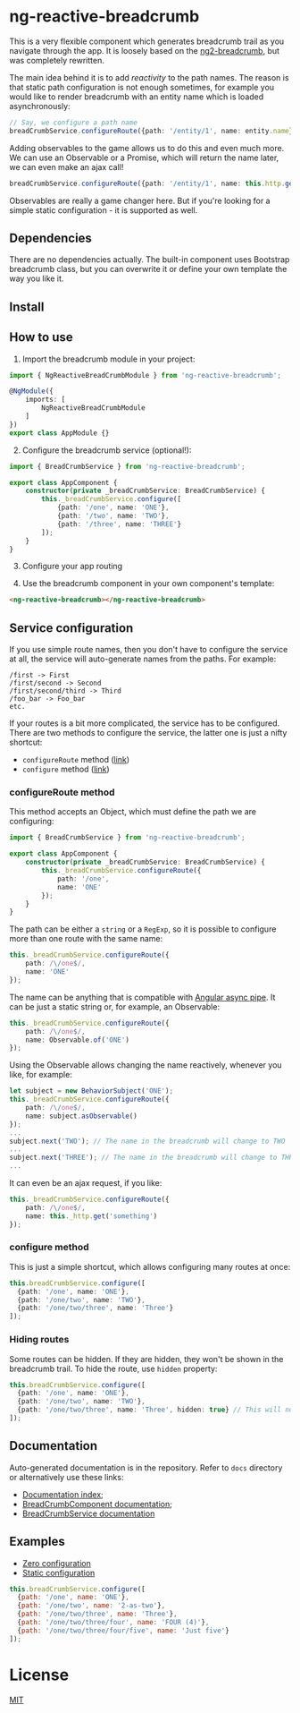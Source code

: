 # ng-reactive-breadcrumb

This is a very flexible component which generates breadcrumb trail as you navigate through the app. It is loosely based on the [ng2-breadcrumb](https://github.com/gmostert/ng2-breadcrumb), but was completely rewritten. 

The main idea behind it is to add *reactivity* to the path names. The reason is that static path configuration is not enough sometimes, for example you would like to render breadcrumb with an entity name which is loaded asynchronously:

```typescript
// Say, we configure a path name
breadCrumbService.configureRoute({path: '/entity/1', name: entity.name}); // Uh-Oh, we do not have the name yet
```

Adding observables to the game allows us to do this and even much more. We can use an Observable or a Promise, which will return the name later, we can even make an ajax call!

```typescript
breadCrumbService.configureRoute({path: '/entity/1', name: this.http.get('api/entity/1').map(data => data.name)});
```

Observables are really a game changer here. But if you're looking for a simple static configuration - it is supported as well.

## Dependencies

There are no dependencies actually. The built-in component uses Bootstrap breadcrumb class, but you can overwrite it or define your own template the way you like it.

## Install

## How to use

1. Import the breadcrumb module in your project:

```typescript
import { NgReactiveBreadCrumbModule } from 'ng-reactive-breadcrumb';

@NgModule({
    imports: [
        NgReactiveBreadCrumbModule
    ]
})
export class AppModule {}
```

2. Configure the breadcrumb service (optional!):

```typescript
import { BreadCrumbService } from 'ng-reactive-breadcrumb';

export class AppComponent {
    constructor(private _breadCrumbService: BreadCrumbService) {
        this._breadCrumbService.configure([
            {path: '/one', name: 'ONE'},
            {path: '/two', name: 'TWO'},
            {path: '/three', name: 'THREE'}
        ]);
    }
}
```

3. Configure your app routing

4. Use the breadcrumb component in your own component's template:

```html
<ng-reactive-breadcrumb></ng-reactive-breadcrumb>
```

## Service configuration

If you use simple route names, then you don't have to configure the service at all, the service will auto-generate names from the paths. For example:

```
/first -> First
/first/second -> Second
/first/second/third -> Third
/foo_bar -> Foo_bar
etc.
```

If your routes is a bit more complicated, the service has to be configured.
There are two methods to configure the service, the latter one is just a nifty shortcut:
- ```configureRoute``` method ([link](https://cdn.rawgit.com/mndholder/ng-reactive-breadcrumb/f352419b/docs/classes/_src_services_breadcrumb_service_.breadcrumbservice.html#configureroute))
- ```configure``` method ([link](https://cdn.rawgit.com/mndholder/ng-reactive-breadcrumb/f352419b/docs/classes/_src_services_breadcrumb_service_.breadcrumbservice.html#configure))

### configureRoute method

This method accepts an Object, which must define the path we are configuring:

```typescript
import { BreadCrumbService } from 'ng-reactive-breadcrumb';

export class AppComponent {
    constructor(private _breadCrumbService: BreadCrumbService) {
        this._breadCrumbService.configureRoute({
            path: '/one',
            name: 'ONE'
        });
    }
}
```

The path can be either a ```string``` or a ```RegExp```, so it is possible to configure more than one route with the same name:

```typescript
this._breadCrumbService.configureRoute({
    path: /\/one$/,
    name: 'ONE'
});
```

The name can be anything that is compatible with [Angular async pipe](https://angular.io/docs/ts/latest/api/common/index/AsyncPipe-pipe.html). It can be just a static string or, for example, an Observable:

```typescript
this._breadCrumbService.configureRoute({
    path: /\/one$/,
    name: Observable.of('ONE')
});
```

Using the Observable allows changing the name reactively, whenever you like, for example:

```typescript
let subject = new BehaviorSubject('ONE');
this._breadCrumbService.configureRoute({
    path: /\/one$/, 
    name: subject.asObservable()
});
...
subject.next('TWO'); // The name in the breadcrumb will change to TWO
...
subject.next('THREE'); // The name in the breadcrumb will change to THREE
...
```

It can even be an ajax request, if you like:
```typescript
this._breadCrumbService.configureRoute({
    path: /\/one$/,
    name: this._http.get('something')
});
```

### configure method

This is just a simple shortcut, which allows configuring many routes at once:

```typescript
this.breadCrumbService.configure([
  {path: '/one', name: 'ONE'},
  {path: '/one/two', name: 'TWO'},
  {path: '/one/two/three', name: 'Three'}
]);
```

### Hiding routes

Some routes can be hidden. If they are hidden, they won't be shown in the breadcrumb trail. To hide the route, use ```hidden``` property:

```typescript
this.breadCrumbService.configure([
  {path: '/one', name: 'ONE'},
  {path: '/one/two', name: 'TWO'},
  {path: '/one/two/three', name: 'Three', hidden: true} // This will not show up in the breadcrumb, like it never existed
]);
```

## Documentation

Auto-generated documentation is in the repository. Refer to ```docs``` directory or alternatively use these links:
- [Documentation index](https://cdn.rawgit.com/mndholder/ng-reactive-breadcrumb/f352419b/docs/index.html);
- [BreadCrumbComponent documentation](https://cdn.rawgit.com/mndholder/ng-reactive-breadcrumb/f352419b/docs/classes/_src_components_breadcrumb_component_.breadcrumbcomponent.html);
- [BreadCrumbService documentation](https://cdn.rawgit.com/mndholder/ng-reactive-breadcrumb/f352419b/docs/classes/_src_services_breadcrumb_service_.breadcrumbservice.html)

## Examples

- [Zero configuration](https://embed.plnkr.co/0bycsEZb4tQvfJlg4ofc/)
- [Static configuration](https://embed.plnkr.co/IsrPHX9clEI1l40KpFa0/)

```javascript
this.breadCrumbService.configure([
  {path: '/one', name: 'ONE'},
  {path: '/one/two', name: '2-as-two'},
  {path: '/one/two/three', name: 'Three'},
  {path: '/one/two/three/four', name: 'FOUR (4)'},
  {path: '/one/two/three/four/five', name: 'Just five'}
]);
```

# License

[MIT](/LICENSE)
